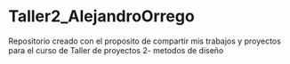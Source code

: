# Taller2_AlejandroOrrego
Repositorio creado con el proposito de compartir mis trabajos y proyectos para el curso de Taller de proyectos 2- metodos de diseño
